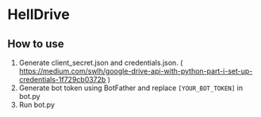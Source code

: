 # HellDrive

## How to use
1. Generate client_secret.json and credentials.json. ( <https://medium.com/swlh/google-drive-api-with-python-part-i-set-up-credentials-1f729cb0372b> )
2. Generate bot token using BotFather and replace `[YOUR_BOT_TOKEN]` in bot.py
3. Run bot.py

